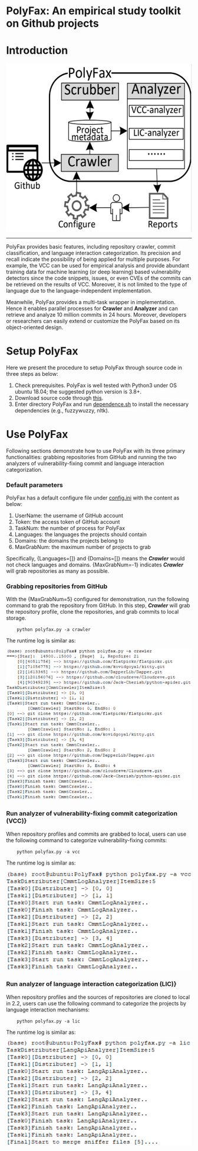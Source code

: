 # PolyFax: An empirical study toolkit on Github projects

# Introduction
![PolyFax](https://github.com/Daybreak2019/PolyFax/blob/main/images/polyfax.png)
***
PolyFax provides basic features, including repository crawler, commit classification, and language interaction categorization.
Its precision and recall indicate the possibility of being applied for multiple purposes.
For example, the VCC can be used for empirical analysis and provide abundant training data for machine learning (or deep learning) based vulnerability detectors since the code snippets, issues, or even CVEs of the commits can be retrieved on the results of VCC.
Moreover, it is not limited to the type of language due to the language-independent implementation.

Meanwhile, PolyFax provides a multi-task wrapper in implementation. Hence it enables parallel processes for **Crawler** and **Analyzer** and can retrieve and analyze 10 million commits in 24 hours.
Moreover, developers or researchers can easily extend or customize the PolyFax based on its object-oriented design.

# Setup PolyFax

Here we present the procedure to setup PolyFax through source code in three steps as below:
1. Check prerequisites. PolyFax is well tested with Python3 under OS ubuntu 18.04; the suggested python version is 3.8+.
2. Download source code through [this](https://github.com/Daybreak2019/PolyFax).
3. Enter directory PolyFax and run [dependence.sh](https://github.com/Daybreak2019/PolyFax/blob/main/dependence.sh) to install the necessary dependencies (e.g., fuzzywuzzy, nltk).

# Use PolyFax
Following sections demonstrate how to use PolyFax with its three primary functionalities: grabbing repositories from GitHub and running the two analyzers of vulnerability-fixing commit and language interaction categorization.

### Default parameters
PolyFax has a default configure file under [config.ini](https://github.com/Daybreak2019/PolyFax/blob/main/Data/Config/config.ini) with the content as below:
1. UserName: the username of GitHub account 
2. Token: the access token of GitHub account
3. TaskNum: the number of process for PolyFax 
4. Languages: the languages the projects should contain
5. Domains: the domains the projects belong to
6. MaxGrabNum: the maximum number of projects to grab

Specifically, {Languages=[]} and {Domains=[]} means the ***Crawler*** would not check languages and domains.
{MaxGrabNum=-1} indicates ***Crawler*** will grab repositories as many as possible.

### Grabbing repositories from GitHub
With the {MaxGrabNum=5} configured for demonstration,
run the following command to grab the repository from GitHub.
In this step, ***Crawler*** will grab the repository profile, clone the repositories, and grab commits to local storage.

```
    python polyfax.py -a crawler
```

The runtime log is similar as:

![PolyFax](https://github.com/Daybreak2019/PolyFax/blob/main/images/crawler-log.png)



### Run analyzer of vulnerability-fixing commit categorization (VCC)}
When repository profiles and commits are grabbed to local,
users can use the following command to categorize vulnerability-fixing commits:
```
    python polyfax.py -a vcc
```

The runtime log is similar as:

![PolyFax](https://github.com/Daybreak2019/PolyFax/blob/main/images/vcc-log.png)



### Run analyzer of language interaction categorization (LIC)}
When repository profiles and the sources of repositories are cloned to local in 2.2,
users can use the following command to categorize the projects by language interaction mechanisms:

```
    python polyfax.py -a lic
```

The runtime log is similar as:

![PolyFax](https://github.com/Daybreak2019/PolyFax/blob/main/images/lic-log.png)
